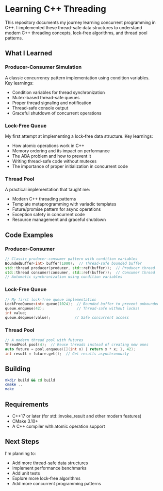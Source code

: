 # Learning C++ Threading

This repository documents my journey learning concurrent programming in C++. I implemented these thread-safe data structures to understand modern C++ threading concepts, lock-free algorithms, and thread pool patterns.

## What I Learned

### Producer-Consumer Simulation
A classic concurrency pattern implementation using condition variables. Key learnings:
- Condition variables for thread synchronization
- Mutex-based thread-safe queues
- Proper thread signaling and notification
- Thread-safe console output
- Graceful shutdown of concurrent operations

### Lock-Free Queue
My first attempt at implementing a lock-free data structure. Key learnings:
- How atomic operations work in C++
- Memory ordering and its impact on performance
- The ABA problem and how to prevent it
- Writing thread-safe code without mutexes
- The importance of proper initialization in concurrent code

### Thread Pool
A practical implementation that taught me:
- Modern C++ threading patterns
- Template metaprogramming with variadic templates
- Future/promise pattern for async operations
- Exception safety in concurrent code
- Resource management and graceful shutdown

## Code Examples

### Producer-Consumer
```cpp
// Classic producer-consumer pattern with condition variables
BoundedBuffer<int> buffer(1000);  // Thread-safe bounded buffer
std::thread producer(producer, std::ref(buffer));  // Producer thread
std::thread consumer(consumer, std::ref(buffer));  // Consumer thread
// Automatic synchronization using condition variables
```

### Lock-Free Queue
```cpp
// My first lock-free queue implementation
LockFreeQueue<int> queue(1024);  // Bounded buffer to prevent unbounded growth
queue.enqueue(42);               // Thread-safe without locks!
int value;
queue.dequeue(value);           // Safe concurrent access
```

### Thread Pool
```cpp
// A modern thread pool with futures
ThreadPool pool(4);  // Reuse threads instead of creating new ones
auto future = pool.enqueue([](int x) { return x * x; }, 42);
int result = future.get();  // Get results asynchronously
```

## Building
```bash
mkdir build && cd build
cmake ..
make
```

## Requirements
- C++17 or later (for std::invoke_result and other modern features)
- CMake 3.10+
- A C++ compiler with atomic operation support

## Next Steps
I'm planning to:
- Add more thread-safe data structures
- Implement performance benchmarks
- Add unit tests
- Explore more lock-free algorithms
- Add more concurrent programming patterns
